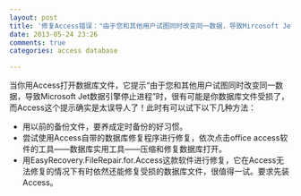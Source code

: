 ```yaml
---
layout: post
title: '修复Access错误："由于您和其他用户试图同时改变同一数据，导致Mircosoft Jet数据库引擎停止进程"'
date: 2013-05-24 23:26
comments: true
categories: access database

---
```


当你用Access打开数据库文件，它提示“由于您和其他用户试图同时改变同一数据，导致Microsoft Jet数据引擎停止进程”时，很有可能是你数据库文件受损了，而Access这个提示确实是太误导人了！此时有可以试下以下几种方法：

* 用以前的备份文件，要养成定时备份的好习惯。
* 尝试使用Access自带的数据库修复程序进行修复，依次点击office access软件的工具——数据库实用工具——压缩和修复数据库打开。
* 用EasyRecovery.FileRepair.for.Access这款软件进行修复，它在Access无法修复的情况下有时依然还能修复受损的数据库文件，很值得一试。要求先装Access。
